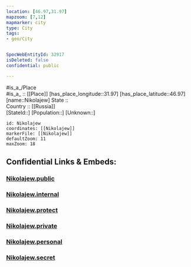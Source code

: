 ```yaml
---
location: [46.97,31.97] 
mapzoom: [7,12] 
mapmarker: city 
type: City
tags:
- geo/City


SpocWebEntityId: 32917
isDeleted: false
confidential: public

---
```

#is_a_/Place  
#is_a_ :: [[Place]] 
[has_place_longitude::31.97] 
[has_place_latitude::46.97] 
[name::Nikolajew] 
State ::  
Country :: [[Russia]]  
[StateId::] 
[Population::] 
[Unknown::] 


```leaflet
id: Nikolajew
coordinates: [[Nikolajew]] 
markerFile: [[Nikolajew]] 
defaultZoom: 11 
maxZoom: 18
```


## Confidential Links & Embeds: 

### [Nikolajew.public](/_public/\Earth\Continent\Europe\Europe~East\Ukraine\Regions~Ukraine\Mykolayiv\CityNikolajew.public.md) 

### [Nikolajew.internal](/_internal/\Earth\Continent\Europe\Europe~East\Ukraine\Regions~Ukraine\Mykolayiv\CityNikolajew.internal.md) 

### [Nikolajew.protect](/_protect/\Earth\Continent\Europe\Europe~East\Ukraine\Regions~Ukraine\Mykolayiv\CityNikolajew.protect.md) 

### [Nikolajew.private](/_private/\Earth\Continent\Europe\Europe~East\Ukraine\Regions~Ukraine\Mykolayiv\CityNikolajew.private.md) 

### [Nikolajew.personal](/_personal/\Earth\Continent\Europe\Europe~East\Ukraine\Regions~Ukraine\Mykolayiv\CityNikolajew.personal.md) 

### [Nikolajew.secret](/_secret/\Earth\Continent\Europe\Europe~East\Ukraine\Regions~Ukraine\Mykolayiv\CityNikolajew.secret.md)

